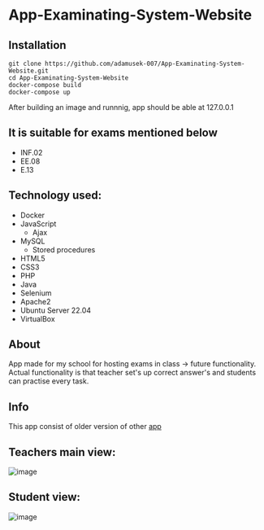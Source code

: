 # App-Examinating-System-Website

## Installation
```
git clone https://github.com/adamusek-007/App-Examinating-System-Website.git
cd App-Examinating-System-Website
docker-compose build
docker-compose up
```
After building an image and runnnig, app should be able at 127.0.0.1

## It is suitable for exams mentioned below
- INF.02
- EE.08
- E.13

## Technology used:

- Docker
- JavaScript
    - Ajax
- MySQL
    - Stored procedures
- HTML5
- CSS3
- PHP
- Java
- Selenium
- Apache2
- Ubuntu Server 22.04
- VirtualBox

## About

App made for my school for hosting exams in class -> future functionality.
Actual functionality is that teacher set's up correct answer's and students can practise every task.

## Info

This app consist of older version of other [app](https://github.com/adamusek-007/App-Egzamin-Zawodowy)

## Teachers main view:
![image](https://github.com/adamusek-007/App-Examinating-System-Website/assets/122128430/ae63b2fb-72ef-4541-95df-e217aaa0728f)
## Student view:
![image](https://github.com/adamusek-007/App-Examinating-System-Website/assets/122128430/60d08475-85ee-48b6-ace6-79af6b3ecb4c)
